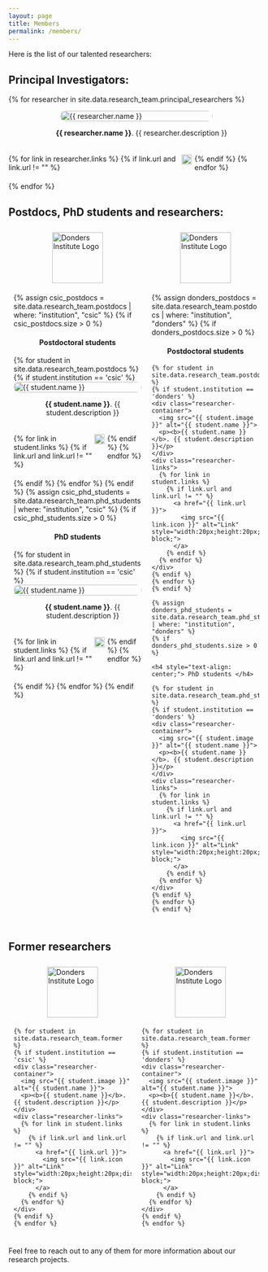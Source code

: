 ```yaml
---
layout: page
title: Members
permalink: /members/
---
```


<style>
  .researcher-container {
      display: flex;
      flex-wrap: wrap;
      margin-bottom: 20px;
      justify-content: center;
      align-items: center;
  }

  .columns-container {
      display: flex; /* This ensures the child elements are laid out in a row */
      justify-content: space-between; /* This spreads the columns to occupy the left and right sides */
  }

  .column {
      flex: 1; /* This allows each column to grow and fill up the container equally */
      max-width: 50%; /* Maximum width to ensure they stay side by side */
      padding: 10px; /* Padding around each column */
  }

  .researcher-container img {
      width: 100%;
      max-width: 300px;
      height: auto;
      border-radius: 15px;
  }

  .researcher-container p {
      flex-grow: 1;
      margin-left: 20px;
      text-align: center;
  }

  .researcher-links {
      display: flex;
      margin-bottom: 20px;
      justify-content: center;
  }

  .researcher-links a {
      margin-right: 5px;
  }
</style>




Here is the list of our talented researchers:

## Principal Investigators:
{% for researcher in site.data.research_team.principal_researchers %}
<div class="researcher-container">
  <img src="{{ researcher.image }}" alt="{{ researcher.name }}">
  <p> <b>{{ researcher.name }}</b>. {{ researcher.description }}</p>
</div>
<div class="researcher-links">
{% for link in researcher.links %}
  {% if link.url and link.url != "" %}
    <a href="{{ link.url }}">
      <img src="{{ link.icon }}" alt="Link" style="width:20px;height:20px;display:inline-block;">
    </a>
  {% endif %}
{% endfor %}
</div>
{% endfor %}

## Postdocs, PhD students and researchers:
<div class="columns-container">
  <!-- Column for CSIC -->
  <div class="column">
    <img src="/icons/csic.png" alt="Donders Institute Logo" style="display: block; margin: 0 auto 20px auto; width: 100px; height: auto;">
    {% assign csic_postdocs = site.data.research_team.postdocs | where: "institution", "csic" %}
    {% if csic_postdocs.size > 0 %}
    <h4 style="text-align: center;"> Postdoctoral students </h4>
    {% for student in site.data.research_team.postdocs %}
    {% if student.institution == 'csic' %}
    <div class="researcher-container">
      <img src="{{ student.image }}" alt="{{ student.name }}">
      <p><b>{{ student.name }}</b>. {{ student.description }}</p>
    </div>
    <div class="researcher-links">
      {% for link in student.links %}
        {% if link.url and link.url != "" %}
          <a href="{{ link.url }}">
            <img src="{{ link.icon }}" alt="Link" style="width:20px;height:20px;display:inline-block;">
          </a>
        {% endif %}
      {% endfor %}
    </div>
    {% endif %}
    {% endfor %}
    {% endif %}
    {% assign csic_phd_students = site.data.research_team.phd_students | where: "institution", "csic" %}
    {% if csic_phd_students.size > 0 %}
    <h4 style="text-align: center;"> PhD students </h4>
    {% for student in site.data.research_team.phd_students %}
    {% if student.institution == 'csic' %}
    <div class="researcher-container">
      <img src="{{ student.image }}" alt="{{ student.name }}">
      <p><b>{{ student.name }}</b>. {{ student.description }}</p>
    </div>
    <div class="researcher-links">
      {% for link in student.links %}
        {% if link.url and link.url != "" %}
          <a href="{{ link.url }}">
            <img src="{{ link.icon }}" alt="Link" style="width:20px;height:20px;display:inline-block;">
          </a>
        {% endif %}
      {% endfor %}
    </div>
    {% endif %}
    {% endfor %}
    {% endif %}
  </div>

  <!-- Column for Donders Institute -->
  <div class="column">
    <img src="/icons/donders_logo.png" alt="Donders Institute Logo" style="display: block; margin: 0 auto 20px auto; width: 100px; height: auto;">
    {% assign donders_postdocs = site.data.research_team.postdocs | where: "institution", "donders" %}
    {% if donders_postdocs.size > 0 %}
    <h4 style="text-align: center;"> Postdoctoral students </h4>

    {% for student in site.data.research_team.postdocs %}
    {% if student.institution == 'donders' %}
    <div class="researcher-container">
      <img src="{{ student.image }}" alt="{{ student.name }}">
      <p><b>{{ student.name }}</b>. {{ student.description }}</p>
    </div>
    <div class="researcher-links">
      {% for link in student.links %}
        {% if link.url and link.url != "" %}
          <a href="{{ link.url }}">
            <img src="{{ link.icon }}" alt="Link" style="width:20px;height:20px;display:inline-block;">
          </a>
        {% endif %}
      {% endfor %}
    </div>
    {% endif %}
    {% endfor %}
    {% endif %}

    {% assign donders_phd_students = site.data.research_team.phd_students | where: "institution", "donders" %}
    {% if donders_phd_students.size > 0 %}

    <h4 style="text-align: center;"> PhD students </h4>

    {% for student in site.data.research_team.phd_students %}
    {% if student.institution == 'donders' %}
    <div class="researcher-container">
      <img src="{{ student.image }}" alt="{{ student.name }}">
      <p><b>{{ student.name }} </b>. {{ student.description }}</p>
    </div>
    <div class="researcher-links">
      {% for link in student.links %}
        {% if link.url and link.url != "" %}
          <a href="{{ link.url }}">
            <img src="{{ link.icon }}" alt="Link" style="width:20px;height:20px;display:inline-block;">
          </a>
        {% endif %}
      {% endfor %}
    </div>
    {% endif %}
    {% endfor %}
    {% endif %}
  </div>
</div>


## Former researchers

<div class="columns-container">
  <!-- Column for CSIC -->
  <div class="column">
    <img src="/icons/csic.png" alt="Donders Institute Logo" style="display: block; margin: 0 auto 20px auto; width: 100px; height: auto;">

    {% for student in site.data.research_team.former %}
    {% if student.institution == 'csic' %}
    <div class="researcher-container">
      <img src="{{ student.image }}" alt="{{ student.name }}">
      <p><b>{{ student.name }}</b>. {{ student.description }}</p>
    </div>
    <div class="researcher-links">
      {% for link in student.links %}
        {% if link.url and link.url != "" %}
          <a href="{{ link.url }}">
            <img src="{{ link.icon }}" alt="Link" style="width:20px;height:20px;display:inline-block;">
          </a>
        {% endif %}
      {% endfor %}
    </div>
    {% endif %}
    {% endfor %}
  </div>
  <div class="column">
    <img src="/icons/donders_logo.png" alt="Donders Institute Logo" style="display: block; margin: 0 auto 20px auto; width: 100px; height: auto;">

    {% for student in site.data.research_team.former %}
    {% if student.institution == 'donders' %}
    <div class="researcher-container">
      <img src="{{ student.image }}" alt="{{ student.name }}">
      <p><b>{{ student.name }}</b>. {{ student.description }}</p>
    </div>
    <div class="researcher-links">
      {% for link in student.links %}
        {% if link.url and link.url != "" %}
          <a href="{{ link.url }}">
            <img src="{{ link.icon }}" alt="Link" style="width:20px;height:20px;display:inline-block;">
          </a>
        {% endif %}
      {% endfor %}
    </div>
    {% endif %}
    {% endfor %}
  </div>
</div>

Feel free to reach out to any of them for more information about our research projects.
